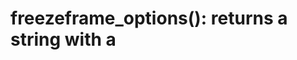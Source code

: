 # freezeframe_options(): returns a string with a <script> tag

    Code
      freezeframe_options()
    Output
      [1] "<script id=\"xaringanExtra-freezeframe-options\" type=\"application/json\">{\"selector\":\"img[src$=\\\"gif\\\"]\",\"trigger\":\"click\",\"overlay\":false,\"responsive\":true,\"warnings\":true}</script>"

---

    Code
      freezeframe_options("img")
    Output
      [1] "<script id=\"xaringanExtra-freezeframe-options\" type=\"application/json\">{\"selector\":\"img\",\"trigger\":\"click\",\"overlay\":false,\"responsive\":true,\"warnings\":true}</script>"

---

    Code
      freezeframe_options(trigger = "none", responsive = FALSE)
    Output
      [1] "<script id=\"xaringanExtra-freezeframe-options\" type=\"application/json\">{\"selector\":\"img[src$=\\\"gif\\\"]\",\"trigger\":false,\"overlay\":false,\"responsive\":false,\"warnings\":true}</script>"

